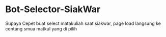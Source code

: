 # Bot-Selector-SiakWar
Supaya Cepet buat select matakuliah saat siakwar, page load langsung ke centang smua matkul yang di pilih
